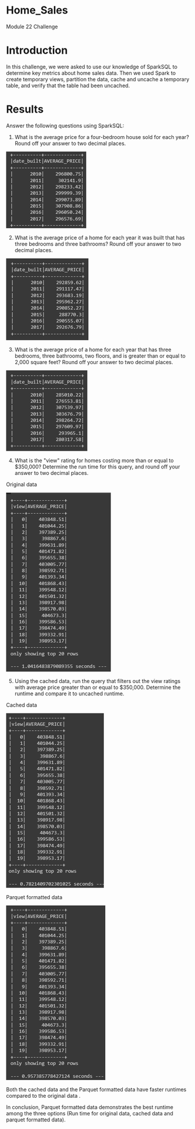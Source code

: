 # Home_Sales
Module 22 Challenge

# Introduction
In this challenge, we were asked to use our knowledge of SparkSQL to determine key metrics about home sales data. Then we used Spark to create temporary views, partition the data, cache and uncache a temporary table, and verify that the table had been uncached.

# Results
Answer the following questions using SparkSQL:

1. What is the average price for a four-bedroom house sold for each year? Round off your answer to two decimal places.


![Alt text](image.png)

2. What is the average price of a home for each year it was built that has three bedrooms and three bathrooms? Round off your answer to two decimal places.


![Alt text](image-1.png)

3. What is the average price of a home for each year that has three bedrooms, three bathrooms, two floors, and is greater than or equal to 2,000 square feet? Round off your answer to two decimal places.


![Alt text](image-2.png)

4. What is the "view" rating for homes costing more than or equal to $350,000? Determine the run time for this query, and round off your answer to two decimal places.

  Original data

   ![Alt text](image-3.png)

5. Using the cached data, run the query that filters out the view ratings with average price greater than or equal to $350,000. Determine the runtime and compare it to uncached runtime.

  Cached data

   ![Alt text](image-4.png)




  Parquet formatted data

   ![Alt text](image-5.png)

Both the cached data and the Parquet formatted data have faster runtimes compared to the original data .

In conclusion, Parquet formatted data demonstrates the best runtime among the three options (Run time for original data, cached data and parquet formatted data).